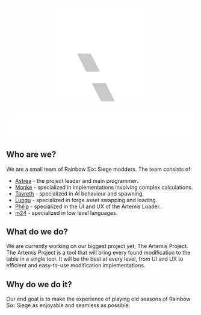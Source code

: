 <p align="center">
  <img src="https://github.com/ArtemisDevGroup/Artemis-Resources/blob/main/Logos/Logo256x.png" width="256" height="256"/>
</p>

![Artemis Group](https://github.com/ArtemisDevGroup/Artemis-Resources/blob/main/Text/ArtemisGroup.png)
## Who are we?
We are a small team of Rainbow Six: Siege modders. The team consists of:
* [Astrea](https://github.com/Sigma0014) - the project leader and main programmer.
* [Monke](https://github.com/Monke-exe) - specialized in implementations involving complex calculations.
* [Tavreth](https://github.com/Intifofo) - specialized in AI behaviour and spawning.
* [Lungu](https://github.com/Lungu19) - specialized in forge asset swapping and loading.
* [Philip](https://github.com/Averagekurtlover) - specialized in the UI and UX of the Artemis Loader.
* [m24](https://github.com/m24444) - specialized in low level languages.

## What do we do?
We are currently working on our biggest project yet; The Artemis Project. The Artemis Project is a tool that will bring every found modification to the table in a single tool. It will be the best at every level, from UI and UX to efficient and easy-to-use modification implementations.

## Why do we do it?
Our end goal is to make the experience of playing old seasons of Rainbow Six: Siege as enjoyable and seamless as possible.
